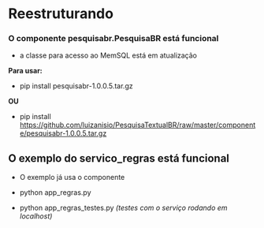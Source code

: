 # Reestruturando

### O componente pesquisabr.PesquisaBR está funcional

- a classe para acesso ao MemSQL está em atualização

**Para usar:**
- pip install pesquisabr-1.0.0.5.tar.gz

**OU**
- pip install https://github.com/luizanisio/PesquisaTextualBR/raw/master/componente/pesquisabr-1.0.0.5.tar.gz

## O exemplo do servico_regras está funcional

- O exemplo já usa o componente

- python app_regras.py 
- python app_regras_testes.py *(testes com o serviço rodando em localhost)*
